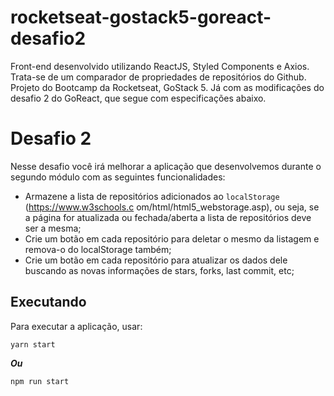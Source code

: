 # rocketseat-gostack5-goreact-desafio2
Front-end desenvolvido utilizando ReactJS, Styled Components e Axios. Trata-se de um comparador de propriedades de repositórios do Github. Projeto do Bootcamp da Rocketseat, GoStack 5. Já com as modificações do desafio 2 do GoReact, que segue com especificações abaixo.

# Desafio 2
Nesse desafio você irá melhorar a aplicação que desenvolvemos durante o segundo módulo
com as seguintes funcionalidades:

- Armazene a lista de repositórios adicionados ao `localStorage` (https://www.w3schools.c
om/html/html5_webstorage.asp), ou seja, se a página for atualizada ou fechada/aberta a
lista de repositórios deve ser a mesma;
- Crie um botão em cada repositório para deletar o mesmo da listagem e remova-o do
localStorage também;
- Crie um botão em cada repositório para atualizar os dados dele buscando as novas
informações de stars, forks, last commit, etc;

## Executando
Para executar a aplicação, usar:
```
yarn start
```
***Ou***
```
npm run start
```
